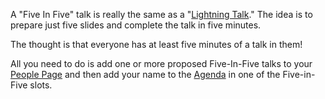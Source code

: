 A "Five In Five" talk is really the same as a "[Lightning Talk](http://en.wikipedia.org/wiki/Lightning_Talk)." The idea is to prepare just five slides and complete the talk in five minutes.

The thought is that everyone has at least five minutes of a talk in them!

All you need to do is add one or more proposed Five-In-Five talks to your [People Page](speakers) and then add your name to the [Agenda](agenda) in one of the Five-in-Five slots.